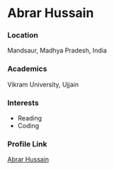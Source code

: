 # Abrar Hussain

### Location

Mandsaur, Madhya Pradesh, India

### Academics

Vikram University, Ujjain

### Interests

- Reading 
- Coding



### Profile Link

[Abrar Hussain](https://github.com/Abrarlala)
